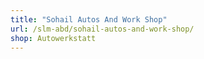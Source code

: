 ```yaml
---
title: "Sohail Autos And Work Shop"
url: /slm-abd/sohail-autos-and-work-shop/
shop: Autowerkstatt
---
```

